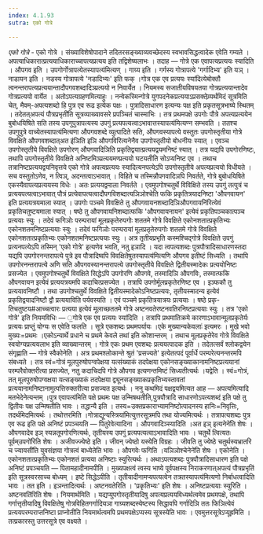 ```yaml
---
index: 4.1.93
sutra: एको गोत्रे

---
```

_एको गोत्रे_ - एको गोत्रे । संख्याविशेषोपादाने तदितरसङ्ख्याव्यवच्छेदस्य स्वभावसिद्धत्वादेक एवेति गम्यते । अपत्याधिकारात्प्रत्ययाधिकाराच्चापत्यप्रत्यय इति तद्विशेष्यलाभः । तदाह — गोत्रे एक एवापत्यप्रत्ययः स्यादिति । औपगव इति । उपगोर्गोत्रापत्येतस्यापत्य॑मित्यण् । गाग्र्य इति । गर्गस्य गोत्रापत्ये 'गर्गादिभ्य' इति यञ् । नाडायन इति । नडस्य गोत्रापत्ये 'नडादिभ्यः' इति फक् ।गोत्र एक एव प्रत्ययः स्या॑दित्येबोक्तौ त्वनन्तरापत्यप्रत्ययान्तादौपगवशब्दादिञ्प्रत्ययो न निवार्येत । नियमस्य सजातीयविषयतया गोत्रप्रत्ययान्तादेव गोत्रप्रत्ययो वार्येत । अतोऽपत्यग्रहणमित्याहुः । नन्वेकस्मिन्गोत्रे युगपदनेकप्रत्ययाऽप्रसक्तेव्र्यर्थमिदं सूत्रमिति चेत्, मैवम्-अपत्यशब्दो हि पुत्र एव रूढ इत्येक पक्षः । पुत्रादिसाधारण इत्यन्यः पक्ष इति प्रकृतसूत्रभाष्ये स्थितम् । तदेतत्अपत्यं पौत्रप्रभृती॑ति सूत्रव्याख्यावसरे प्रपञ्चितं चास्माभिः । तत्र प्रथमपक्षे उपगोः पौत्रे अपत्यप्रत्ययेन बुबोधयिषिते सति तस्य उपगुपुत्रापत्यस्य उपगुं प्रत्यपत्यत्वाऽभावात्तस्यापत्य॑मित्यण्न सम्भवति । ततश्च उपगुपुत्रे वाच्येतस्यापत्य॑मित्यणा औपगवशब्दे व्युत्पादिते सति, औपगवस्यापत्ये वस्तुतः उपगोस्तृतीया गोत्रे विवक्षिते औपगवशब्दात्अत इ॑ञिति इञि औपगविरित्यनेनैव उपगोस्तृतीयो बोधनीयः स्यात् । एवञ्च उपगोस्तृतीये विवक्षिते उपगोरण् औपगवादिञिति प्रकृतिद्वयात्प्रत्ययद्वयमनिष्टं स्यात् । तत्र यद्यपि उपगोरणिष्टः, तथापि उपगोस्तृतीये विवक्षिते अनिष्टमिञ्प्रत्ययमण्प्रत्ययो घटयतीति सोऽप्यनिष्ट एव । तथाच तत्रानिष्टप्रत्ययद्वयनिवृत्तये एको गोत्रे अपत्यप्रत्ययः स्यादित्यनपत्येऽपि उपगोस्तृतीये अपत्यप्रत्ययो विधीयते । सच वस्तुतोऽणेव, न त्विञ्, अदन्तत्वाऽभावात् । विहिते च तस्मिन्नौपगवादिञपि निवर्तते, गोत्रे बुबोधयिषिते एकस्यैवापत्यप्रत्ययस्य विधेः । अतः प्रत्ययद्वमाला निवर्तते । एवमुपगोश्चतुर्थे विविक्षिते तस्य उपगुं तत्पुत्रं च प्रत्ययपत्यत्वाऽभावात् पौत्रं प्रत्येवापत्यत्वादौपगविशब्दात्यञिञोश्चेति फकि प्रकृतित्रयादनिष्टा 'औपगवायन' इति प्रत्ययत्रयमाला स्यात् । उपगोः पञ्चमे विवक्षिते तु औपगवायनशब्दादिञिऔपगवायनि॑रित्येवं प्रकृतिचतुष्टयमाला स्यात् । षष्ठे तु औपगवायनिशब्दात्फकि 'औपगवायनायन' इत्येवं प्रकृतिपञ्चकात्पञ्च प्रत्ययाः स्युः । तदेवं फगिञोः परम्परायां मूलप्रकृतेरुपगोः शततमे गोत्रे विवक्षिते एकोनशतात्प्रकृतिभ्यः एकोनशतमनिष्टप्रत्ययाः स्युः । तदेवं फगिञोः परम्परायां मूलप्रतृतेरुपगोः शततमे गोत्रे विवक्षिते एकोनशतात्प्रकृतिभ्यः एकोनशतमनिष्टप्रत्ययाः स्युः । अत्र तृतीयप्रभृति कस्मश्चिद्गोत्रे विवक्षिते उपगुं प्रत्यनपत्येऽपि तस्मिन् 'एको गोत्रे' इत्यणेव भवति, नतु इञादि । यदा त्वपत्यशब्दः पुत्रपौत्रादिसाधारणस्तदा यद्यपि उपगोरनन्तरापत्ये पुत्रे इव पौत्रादिष्वपि विवक्षितेषुतस्यापत्य॑मित्यणि औपगव इतीष्टं सिध्यति । तथापि उपगोरनन्तरापत्ये अणि सति औपगवस्यानन्तरापत्ये उपगोस्तृतीये विवक्षिते द्वितीयस्मादेकः प्रत्ययोनिष्टः प्रसज्येत । एवमुपगोश्चतुर्थे विवक्षिते सिद्धेऽपि उपगोरणि औपगवे, तस्मादिञि औपगविः, तस्मात्फकि औपगवायन इत्येवं प्रत्ययत्रयमपि कदाचित्प्रसज्येत । तत्रापि उपगोर्मूलप्रकृतेरणिष्ट एव । इञ्फकौ तु प्रत्ययावनिष्टौ । तथा उपगोश्चतुर्थे विवक्षिते द्वितीयस्मादेकोऽनिष्टप्रत्ययः, तृतीयस्मादन्य इत्येवं प्रकृतिद्वयादनिष्टौ द्वौ प्रत्ययाविति पर्यवस्यति । एवं पञ्चमे प्रकृतित्रयात्रयः प्रत्ययाः । षष्ठे प्रकृ-तिचतुष्टय#आच्चत्वारः प्रत्यया इत्येवं मूलाच्छततमे गोत्रे अष्टनवतेरष्टनवतिरनिष्टप्रत्ययाः स्युः । तत्र 'एको गोत्रे' इति नियमविधिः — ॒गोत्रे एक एव प्रत्ययः स्या॑दिति । तत्रापि प्रथमातिक्रमे कारणाऽभावान्मूलप्रकृतेर्यः प्रत्ययः प्राप्तुं योग्यः स एवेति फलति । सूत्रे एकशब्दः प्रथमपर्यायः ।एके मुख्यान्यकेवलाः॑ इत्यमरः । मुखे भवो मुख्यः=प्रथमः ।एकोऽन्यार्थे प्रधाने च प्रथमे केवले तथा॑ इति कोशान्तरम् । तथाच मूलप्रकृतेरेव गोत्रे विवक्षिते स्वयोग्यप्रत्ययलाभ इति व्याख्यान्तरम् । गोत्रे एकः प्रथम एवशब्दः प्रत्ययत्पादक इति । तदेतत्सर्वं श्लोकद्वयेन संगृह्णाति — गोत्रे स्वैकोनेति । अत्र प्रथमश्लोकान्ते श्रुतं 'प्रसज्यते' इत्येतत्पदं पूर्वार्धे परम्परेत्यनन्तरमपि संबध्यते । तत्र स्वं=गोत्रं मूलपुरुषोपग्वपेक्षया यत्संख्याकं तदपेक्षया एकोनसङ्ख्याकानामनिष्टप्रत्ययानां परम्परैवोक्तरीत्या प्रसज्येत, नतु कदाचिदपि गोत्रे औपगव इत्यणन्तमिष्टं सिध्यतीत्यर्थः ।यद्वेति । स्वं=गोत्रं, तत् मूलपुरुषोपग्वक्षया यत्सङ्ख्याकं तदपेक्षया द्व्यूनसङ्ख्याकप्रकृतिभ्यस्तावतां प्रत्ययानामनिष्टानामुत्पत्तिरुक्तरीत्या प्रसज्यत इत्यर्थः । ननु कथमिदं पक्षद्वयमित्यत आह — अपत्यमित्यादि मतभेदेनेत्यन्तम् ।पुत्र एवापत्य॑मिति पक्षे प्रथमः पक्ष उन्मिषथतीति,पुत्रपौत्रादि साधारणोऽपत्यशब्द॑ इति पक्षे तु द्वितीयः पक्ष उन्मिषतीति भावः । तद्धान्यै इति । तस्य=उक्तप्रकाराभ्यामनिष्टोत्पादनस्य हानिः=निवृत्तिः, तदर्थमिदमित्यर्थः । तथोत्तरमिति ।गोत्राद्यून्यस्त्रिया॑मित्युत्तरसूत्रमपि तथा योज्यमित्यर्थः । तत्रापत्यशब्दः पुत्र एव रूढ इति पक्षे अनिष्टं प्रपञ्चयति — पितुरेवेत्यादिना । औपगवादिञ्स्यादिति ।अत इञ् इत्यनेने॑ति शेषः । औपगवादेव इञ् स्यन्नतूपगोरणित्यर्थः, तृतीयस्य उपगुं प्रत्यपत्यत्वाऽभावादिति भावः । चतुर्थे त्वित्यतः पूर्वम्उपगो॑रिति शेषः । अजीवज्ज्येष्ठे इति । जीवन् ज्येष्ठो यस्येति विग्रहः । जीवति तु ज्येष्ठे चतुर्थस्यभ्रातरि च ज्यायसी॑ति युवसंज्ञया गोत्रत्वं बाध्येतेति भावः । औपगवेः फगिति ।यञिञोश्चेनेने॑ति शेषः । एकोनेति । एकोनशतात्प्रकृतिभ्यः एकोनशतं प्रत्यया अनिष्टाः स्युरित्यर्थः । अथाऽपत्यशब्दः पुत्रपौत्रादिसाधारण इति पक्षे अनिष्टं प्रपञ्चयति — पितामहादीनामपीति । मुख्यपक्षत्वं त्वस्य भाष्ये पूर्वपक्षस्य निराकरणात्अपत्यं पौत्रप्रभृति॑ इति सूत्रस्वरसाच्च बोध्यम् । इष्टे सिद्धेऽपीति । तृतीयादीनामप्यपत्यत्वेन तत्रतस्यापत्य॑मित्यणो निर्बाधत्वादिति भावः । तत इति । इञन्तादित्यर्थः । अष्टनवतेरिति । 'प्रकृतिभ्यः' इति शेषः । अनिष्टप्रत्ययाः स्युरिति ।अष्टनवति॑रिति शेषः । नियमार्थमिति । यद्यप्युपगोस्तृतीयादिषु अपत्यप्रत्ययविध्यर्थत्वमेव प्रथमपक्षे, तथापि गर्गात्तृतीयादिषु विवक्षितेषु गोत्रविहितगर्गादियञा गाग्र्यशब्दस्येष्टस्य सिद्धावपि गर्गादिञि ततः फिञित्येवं प्रत्ययपरम्पराप्तनिष्टा प्राप्नोतीति नियमार्थत्वमपि प्रथमपक्षेऽप्यस्य सूत्रस्येति भावः । एवमुत्तरसूत्रेऽप्यूह्रमिति । तत्प्रकारस्तु उत्तरसूत्रे एव वक्ष्यते । 